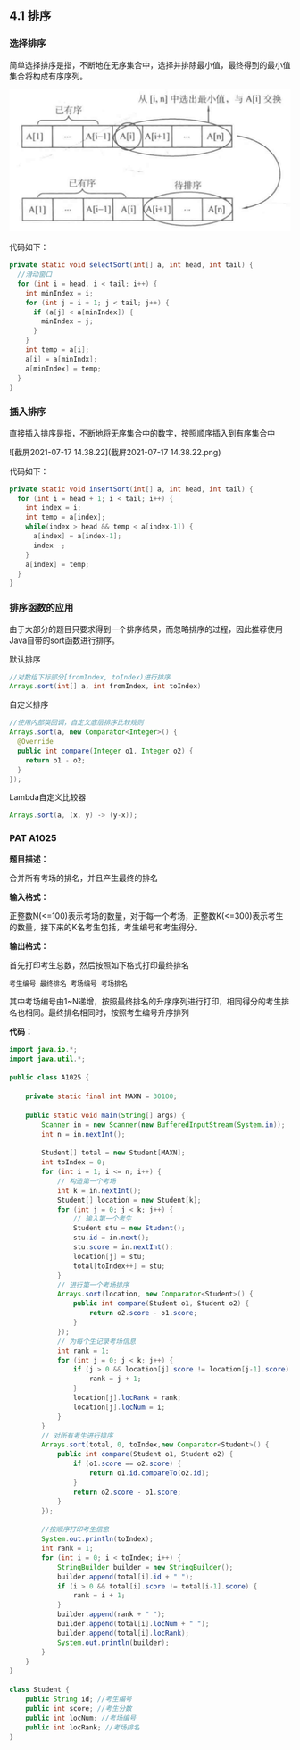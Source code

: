 ## 4.1 排序



### 选择排序

简单选择排序是指，不断地在无序集合中，选择并排除最小值，最终得到的最小值集合将构成有序序列。

<img src="image-20210717115308175.png" alt="image-20210717115308175" style="zoom:60%;" />

代码如下：

```java
private static void selectSort(int[] a, int head, int tail) {
  //滑动窗口
  for (int i = head, i < tail; i++) {
    int minIndex = i;
    for (int j = i + 1; j < tail; j++) {
      if (a[j] < a[minIndex]) {
        minIndex = j;
      }
    }
    int temp = a[i];
    a[i] = a[minIndx];
    a[minIndex] = temp;
  }
}
```



### 插入排序

直接插入排序是指，不断地将无序集合中的数字，按照顺序插入到有序集合中

![截屏2021-07-17 14.38.22](截屏2021-07-17 14.38.22.png)

代码如下：

```java
private static void insertSort(int[] a, int head, int tail) {
  for (int i = head + 1; i < tail; i++) {
    int index = i;
    int temp = a[index];
    while(index > head && temp < a[index-1]) {
      a[index] = a[index-1];
      index--;
    }
    a[index] = temp;
  }
}
```



### 排序函数的应用

由于大部分的题目只要求得到一个排序结果，而忽略排序的过程，因此推荐使用Java自带的sort函数进行排序。

默认排序

```java
//对数组下标部分[fromIndex, toIndex)进行排序
Arrays.sort(int[] a, int fromIndex, int toIndex)
```

自定义排序

```java
//使用内部类回调，自定义底层排序比较规则
Arrays.sort(a, new Comparator<Integer>() {
  @Override
  public int compare(Integer o1, Integer o2) {
    return o1 - o2;
  }
});
```

Lambda自定义比较器

```java
Arrays.sort(a, (x, y) -> (y-x));
```



### PAT A1025

**题目描述：**

合并所有考场的排名，并且产生最终的排名

**输入格式：**

正整数N(<=100)表示考场的数量，对于每一个考场，正整数K(<=300)表示考生的数量，接下来的K名考生包括，考生编号和考生得分。

**输出格式：**

首先打印考生总数，然后按照如下格式打印最终排名

```
考生编号 最终排名 考场编号 考场排名
```

其中考场编号由1~N递增，按照最终排名的升序序列进行打印，相同得分的考生排名也相同。最终排名相同时，按照考生编号升序排列

**代码：**

```java
import java.io.*;
import java.util.*;

public class A1025 {

    private static final int MAXN = 30100;

    public static void main(String[] args) {
        Scanner in = new Scanner(new BufferedInputStream(System.in));
        int n = in.nextInt();

        Student[] total = new Student[MAXN];
        int toIndex = 0;
        for (int i = 1; i <= n; i++) {
            // 构造第一个考场
            int k = in.nextInt();
            Student[] location = new Student[k];
            for (int j = 0; j < k; j++) {
                // 输入第一个考生
                Student stu = new Student();
                stu.id = in.next();
                stu.score = in.nextInt();
                location[j] = stu;
                total[toIndex++] = stu;
            }
            // 进行第一个考场排序
            Arrays.sort(location, new Comparator<Student>() {
                public int compare(Student o1, Student o2) {
                    return o2.score - o1.score;
                }
            });
            // 为每个生记录考场信息
            int rank = 1;
            for (int j = 0; j < k; j++) {
                if (j > 0 && location[j].score != location[j-1].score) {
                    rank = j + 1;
                }
                location[j].locRank = rank;
                location[j].locNum = i;
            }
        }
        // 对所有考生进行排序
        Arrays.sort(total, 0, toIndex,new Comparator<Student>() {
            public int compare(Student o1, Student o2) {
                if (o1.score == o2.score) {
                    return o1.id.compareTo(o2.id);
                }
                return o2.score - o1.score;
            }
        });

        //按顺序打印考生信息
        System.out.println(toIndex);
        int rank = 1;
        for (int i = 0; i < toIndex; i++) {
            StringBuilder builder = new StringBuilder();
            builder.append(total[i].id + " ");
            if (i > 0 && total[i].score != total[i-1].score) {
                rank = i + 1;
            }
            builder.append(rank + " ");
            builder.append(total[i].locNum + " ");
            builder.append(total[i].locRank);
            System.out.println(builder);
        }
    }
}

class Student {
    public String id; //考生编号
    public int score; //考生分数
    public int locNum; //考场编号
    public int locRank; //考场排名
}
```

